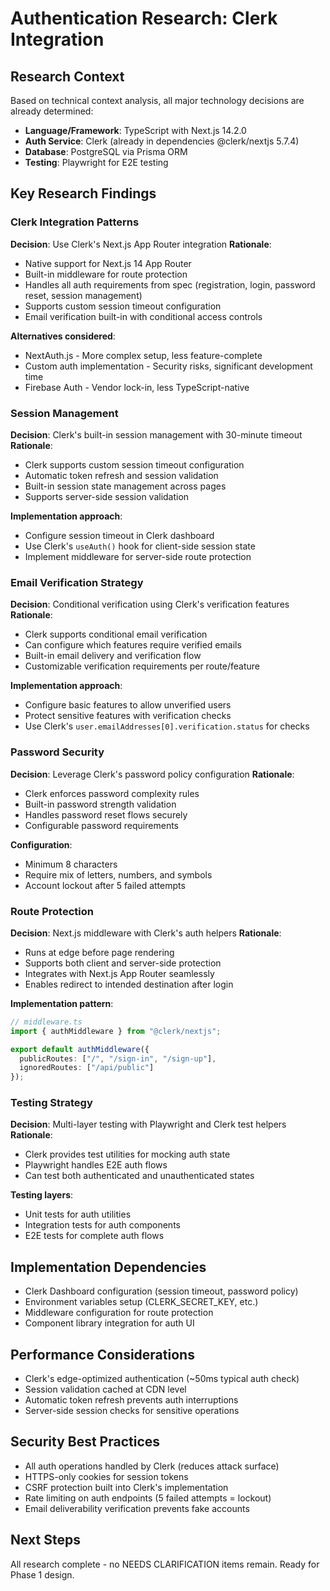 # Authentication Research: Clerk Integration

## Research Context
Based on technical context analysis, all major technology decisions are already determined:
- **Language/Framework**: TypeScript with Next.js 14.2.0
- **Auth Service**: Clerk (already in dependencies @clerk/nextjs 5.7.4)
- **Database**: PostgreSQL via Prisma ORM
- **Testing**: Playwright for E2E testing

## Key Research Findings

### Clerk Integration Patterns
**Decision**: Use Clerk's Next.js App Router integration
**Rationale**:
- Native support for Next.js 14 App Router
- Built-in middleware for route protection
- Handles all auth requirements from spec (registration, login, password reset, session management)
- Supports custom session timeout configuration
- Email verification built-in with conditional access controls

**Alternatives considered**:
- NextAuth.js - More complex setup, less feature-complete
- Custom auth implementation - Security risks, significant development time
- Firebase Auth - Vendor lock-in, less TypeScript-native

### Session Management
**Decision**: Clerk's built-in session management with 30-minute timeout
**Rationale**:
- Clerk supports custom session timeout configuration
- Automatic token refresh and session validation
- Built-in session state management across pages
- Supports server-side session validation

**Implementation approach**:
- Configure session timeout in Clerk dashboard
- Use Clerk's `useAuth()` hook for client-side session state
- Implement middleware for server-side route protection

### Email Verification Strategy
**Decision**: Conditional verification using Clerk's verification features
**Rationale**:
- Clerk supports conditional email verification
- Can configure which features require verified emails
- Built-in email delivery and verification flow
- Customizable verification requirements per route/feature

**Implementation approach**:
- Configure basic features to allow unverified users
- Protect sensitive features with verification checks
- Use Clerk's `user.emailAddresses[0].verification.status` for checks

### Password Security
**Decision**: Leverage Clerk's password policy configuration
**Rationale**:
- Clerk enforces password complexity rules
- Built-in password strength validation
- Handles password reset flows securely
- Configurable password requirements

**Configuration**:
- Minimum 8 characters
- Require mix of letters, numbers, and symbols
- Account lockout after 5 failed attempts

### Route Protection
**Decision**: Next.js middleware with Clerk's auth helpers
**Rationale**:
- Runs at edge before page rendering
- Supports both client and server-side protection
- Integrates with Next.js App Router seamlessly
- Enables redirect to intended destination after login

**Implementation pattern**:
```typescript
// middleware.ts
import { authMiddleware } from "@clerk/nextjs";

export default authMiddleware({
  publicRoutes: ["/", "/sign-in", "/sign-up"],
  ignoredRoutes: ["/api/public"]
});
```

### Testing Strategy
**Decision**: Multi-layer testing with Playwright and Clerk test helpers
**Rationale**:
- Clerk provides test utilities for mocking auth state
- Playwright handles E2E auth flows
- Can test both authenticated and unauthenticated states

**Testing layers**:
- Unit tests for auth utilities
- Integration tests for auth components
- E2E tests for complete auth flows

## Implementation Dependencies
- Clerk Dashboard configuration (session timeout, password policy)
- Environment variables setup (CLERK_SECRET_KEY, etc.)
- Middleware configuration for route protection
- Component library integration for auth UI

## Performance Considerations
- Clerk's edge-optimized authentication (~50ms typical auth check)
- Session validation cached at CDN level
- Automatic token refresh prevents auth interruptions
- Server-side session checks for sensitive operations

## Security Best Practices
- All auth operations handled by Clerk (reduces attack surface)
- HTTPS-only cookies for session tokens
- CSRF protection built into Clerk's implementation
- Rate limiting on auth endpoints (5 failed attempts = lockout)
- Email deliverability verification prevents fake accounts

## Next Steps
All research complete - no NEEDS CLARIFICATION items remain. Ready for Phase 1 design.